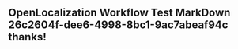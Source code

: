 <properties
ms.topic="hero-topic"
ms.test1="hero-topic"
ms.test2="test"/>


## OpenLocalization Workflow Test MarkDown 26c2604f-dee6-4998-8bc1-9ac7abeaf94c thanks!



<!--HONumber=Jul16_HO3-->


